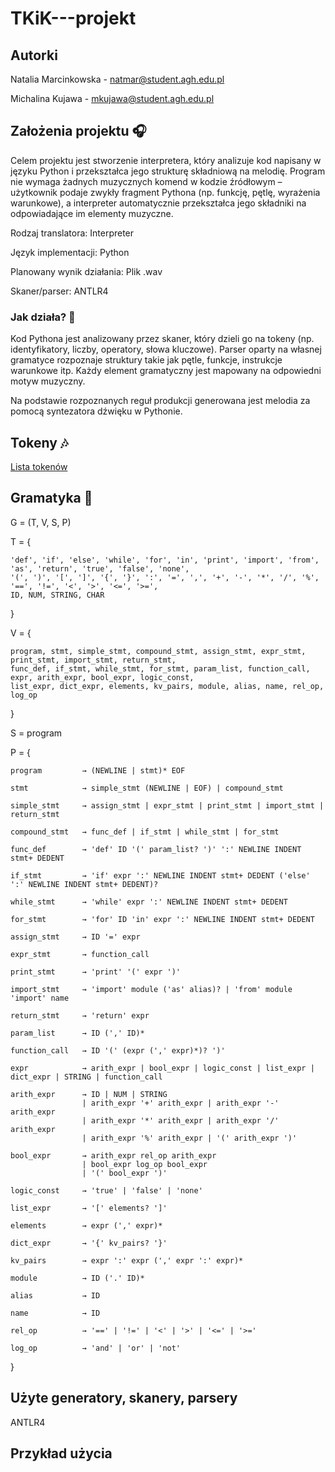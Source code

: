 # TKiK---projekt

## Autorki
Natalia Marcinkowska - natmar@student.agh.edu.pl

Michalina Kujawa - mkujawa@student.agh.edu.pl

## Założenia projektu 🎧
Celem projektu jest stworzenie interpretera, który analizuje kod napisany w języku Python i przekształca jego strukturę składniową na melodię. 
Program nie wymaga żadnych muzycznych komend w kodzie źródłowym – użytkownik podaje zwykły fragment Pythona (np. funkcję, pętlę, wyrażenia warunkowe), a interpreter automatycznie przekształca jego składniki na odpowiadające im elementy muzyczne.

Rodzaj translatora: Interpreter

Język implementacji: Python

Planowany wynik działania: Plik .wav

Skaner/parser: ANTLR4

### Jak działa? 🎤

Kod Pythona jest analizowany przez skaner, który dzieli go na tokeny (np. identyfikatory, liczby, operatory, słowa kluczowe). Parser oparty na własnej gramatyce rozpoznaje struktury takie jak pętle, funkcje, instrukcje warunkowe itp. Każdy element gramatyczny jest mapowany na odpowiedni motyw muzyczny.

Na podstawie rozpoznanych reguł produkcji generowana jest melodia za pomocą syntezatora dźwięku w Pythonie.
## Tokeny 🎶

[Lista tokenów](tokeny/tokeny)

## Gramatyka 🎼

G = (T, V, S, P)

T = {

    'def', 'if', 'else', 'while', 'for', 'in', 'print', 'import', 'from', 'as', 'return', 'true', 'false', 'none',
    '(', ')', '[', ']', '{', '}', ':', '=', ',', '+', '-', '*', '/', '%', '==', '!=', '<', '>', '<=', '>=',
    ID, NUM, STRING, CHAR
    
}

V = {

    program, stmt, simple_stmt, compound_stmt, assign_stmt, expr_stmt, print_stmt, import_stmt, return_stmt, 
    func_def, if_stmt, while_stmt, for_stmt, param_list, function_call, expr, arith_expr, bool_expr, logic_const, 
    list_expr, dict_expr, elements, kv_pairs, module, alias, name, rel_op, log_op
    
}

S = program

P = {
  
    program         → (NEWLINE | stmt)* EOF
    
    stmt            → simple_stmt (NEWLINE | EOF) | compound_stmt
    
    simple_stmt     → assign_stmt | expr_stmt | print_stmt | import_stmt | return_stmt
    
    compound_stmt   → func_def | if_stmt | while_stmt | for_stmt
    
    func_def        → 'def' ID '(' param_list? ')' ':' NEWLINE INDENT stmt+ DEDENT
    
    if_stmt         → 'if' expr ':' NEWLINE INDENT stmt+ DEDENT ('else' ':' NEWLINE INDENT stmt+ DEDENT)?
    
    while_stmt      → 'while' expr ':' NEWLINE INDENT stmt+ DEDENT
    
    for_stmt        → 'for' ID 'in' expr ':' NEWLINE INDENT stmt+ DEDENT
    
    assign_stmt     → ID '=' expr
    
    expr_stmt       → function_call
    
    print_stmt      → 'print' '(' expr ')'
    
    import_stmt     → 'import' module ('as' alias)? | 'from' module 'import' name
    
    return_stmt     → 'return' expr
    
    param_list      → ID (',' ID)*
  
    function_call   → ID '(' (expr (',' expr)*)? ')'
    
    expr            → arith_expr | bool_expr | logic_const | list_expr | dict_expr | STRING | function_call
    
    arith_expr      → ID | NUM | STRING
                    | arith_expr '+' arith_expr | arith_expr '-' arith_expr
                    | arith_expr '*' arith_expr | arith_expr '/' arith_expr
                    | arith_expr '%' arith_expr | '(' arith_expr ')'
                    
    bool_expr       → arith_expr rel_op arith_expr
                    | bool_expr log_op bool_expr
                    | '(' bool_expr ')'
                    
    logic_const     → 'true' | 'false' | 'none'
    
    list_expr       → '[' elements? ']'
    
    elements        → expr (',' expr)*
    
    dict_expr       → '{' kv_pairs? '}'
    
    kv_pairs        → expr ':' expr (',' expr ':' expr)*
  
    module          → ID ('.' ID)*
    
    alias           → ID
    
    name            → ID
  
    rel_op          → '==' | '!=' | '<' | '>' | '<=' | '>='
    
    log_op          → 'and' | 'or' | 'not'
  
}

## Użyte generatory, skanery, parsery
ANTLR4

## Przykład użycia

##
